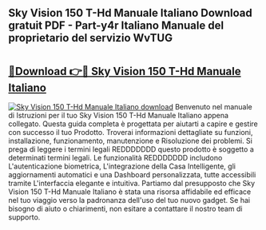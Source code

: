## Sky Vision 150 T-Hd Manuale Italiano Download gratuit PDF - Part-y4r Italiano Manuale del proprietario del servizio WvTUG

# <h2><a href="http://dfea8n1.blite.top/?on=Sky+Vision+150+T-Hd+Manuale+Italiano">🔗Download 👉🔴 Sky Vision 150 T-Hd Manuale Italiano</a></h2>

[![Sky Vision 150 T-Hd Manuale Italiano download](https://i.imgur.com/lujVjoI.png)](http://dfea8n1.blite.top/?on=Sky+Vision+150+T-Hd+Manuale+Italiano)
Benvenuto nel manuale di Istruzioni per il tuo Sky Vision 150 T-Hd Manuale Italiano appena collegato. Questa guida completa è progettata per aiutarti a capire e gestire con successo il tuo Prodotto. Troverai informazioni dettagliate su funzioni, installazione, funzionamento, manutenzione e Risoluzione dei problemi. Si prega di leggere i termini legali REDDDDDDD questo prodotto è soggetto a determinati termini legali. Le funzionalità REDDDDDDD includono L'autenticazione biometrica, L'integrazione della Casa Intelligente, gli aggiornamenti automatici e una Dashboard personalizzata, tutte accessibili tramite L'interfaccia elegante e intuitiva. Partiamo dal presupposto che Sky Vision 150 T-Hd Manuale Italiano è stata una risorsa affidabile ed efficace nel tuo viaggio verso la padronanza dell'uso del tuo nuovo gadget. Se hai bisogno di aiuto o chiarimenti, non esitare a contattare il nostro team di supporto.
